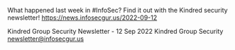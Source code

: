 What happened last week in #InfoSec? Find it out with the Kindred security newsletter!
https://news.infosecgur.us/2022-09-12

Kindred Group Security Newsletter - 12 Sep 2022
Kindred Group Security
newsletter@infosecgur.us
 
